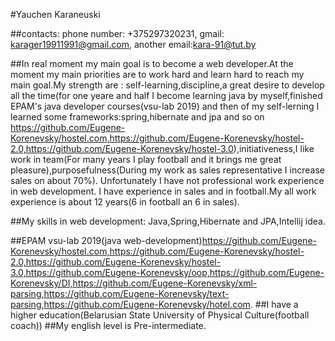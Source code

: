 #Yauchen Karaneuski

##contacts: phone number: +375297320231, gmail: karager19911991@gmail.com, another email:kara-91@tut.by


##In real moment my main goal is to become a web developer.At the moment my main priorities are to work hard and learn hard  to reach my main goal.My strength are : self-learning,discipline,a great desire to develop all the time(for one yeare and half I become learning java by myself,finished EPAM's java developer courses(vsu-lab 2019) and then of my self-lerning I learned some frameworks:spring,hibernate and jpa and so on https://github.com/Eugene-Korenevsky/hostel.com,https://github.com/Eugene-Korenevsky/hostel-2.0,https://github.com/Eugene-Korenevsky/hostel-3.0),initiativeness,I like work in team(For many years I play football and it brings me great pleasure),purposefulness(During my work as sales representative I increase sales on about 70%). Unfortunately I have not professional work experience in web development. I have experience in sales and in football.My all work experience is about 12 years(6 in football an 6 in sales).

##My skills in web development: Java,Spring,Hibernate and JPA,Intellij idea.

##EPAM vsu-lab 2019(java web-development)https://github.com/Eugene-Korenevsky/hostel.com,https://github.com/Eugene-Korenevsky/hostel-2.0,https://github.com/Eugene-Korenevsky/hostel-3.0,https://github.com/Eugene-Korenevsky/oop,https://github.com/Eugene-Korenevsky/DI,https://github.com/Eugene-Korenevsky/xml-parsing,https://github.com/Eugene-Korenevsky/text-parsing,https://github.com/Eugene-Korenevsky/hotel.com.
##I have a higher education(Belarusian State University of Physical Culture(football coach))
##My english level is Pre-intermediate.